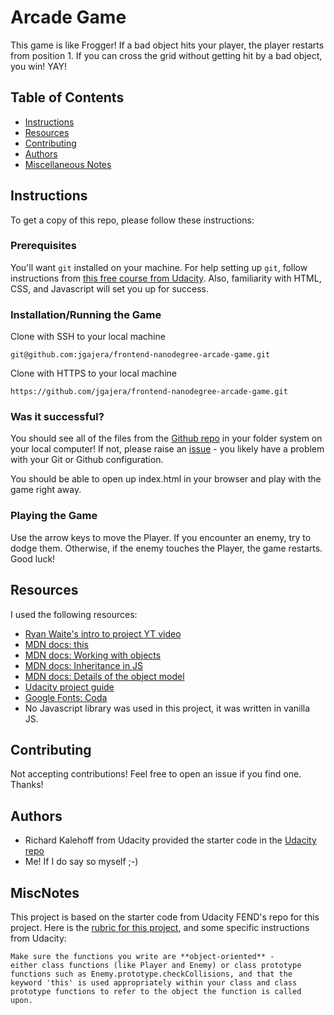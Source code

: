 # Arcade Game
This game is like Frogger! If a bad object hits your player, the player restarts from position 1. If you can cross the grid without getting hit by a bad object, you win! YAY!

## Table of Contents

* [Instructions](#instructions)
* [Resources](#resources)
* [Contributing](#contributing)
* [Authors](#authors)
* [Miscellaneous Notes](#miscnotes)

## Instructions
To get a copy of this repo, please follow these instructions:
### Prerequisites
You'll want `git` installed on your machine. For help setting up `git`, follow instructions from [this free course from Udacity](https://www.udacity.com/course/version-control-with-git--ud123). Also, familiarity with HTML, CSS, and Javascript will set you up for success.
### Installation/Running the Game
Clone with SSH to your local machine
```
git@github.com:jgajera/frontend-nanodegree-arcade-game.git
```
Clone with HTTPS to your local machine
```
https://github.com/jgajera/frontend-nanodegree-arcade-game.git
```
### Was it successful?
You should see all of the files from the [Github repo](https://github.com/jgajera/frontend-nanodegree-arcade-game) in your folder system on your local computer! If not, please raise an [issue](https://github.com/jgajera/frontend-nanodegree-arcade-game/issues) - you likely have a problem with your Git or Github configuration.

You should be able to open up index.html in your browser and play with the game right away.
### Playing the Game
Use the arrow keys to move the Player. If you encounter an enemy, try to dodge them. Otherwise, if the enemy touches the Player, the game restarts. Good luck!
## Resources
I used the following resources:
- [Ryan Waite's intro to project YT video](https://www.youtube.com/watch?v=0ovAyu3ZvFQ)
- [MDN docs: this](https://developer.mozilla.org/en-US/docs/Web/JavaScript/Reference/Operators/this)
- [MDN docs: Working with objects](https://developer.mozilla.org/en-US/docs/Web/JavaScript/Guide/Working_with_Objects)
- [MDN docs: Inheritance in JS](https://developer.mozilla.org/en-US/docs/Learn/JavaScript/Objects/Inheritance)
- [MDN docs: Details of the object model](https://developer.mozilla.org/en-US/docs/Web/JavaScript/Guide/Details_of_the_Object_Model)
- [Udacity project guide](https://docs.google.com/document/d/1v01aScPjSWCCWQLIpFqvg3-vXLH2e8_SZQKC8jNO0Dc/pub?embedded=true)
- [Google Fonts: Coda](https://fonts.google.com/)
- No Javascript library was used in this project, it was written in vanilla JS.

## Contributing
Not accepting contributions! Feel free to open an issue if you find one. Thanks!

## Authors
- Richard Kalehoff from Udacity provided the starter code in the [Udacity repo](https://github.com/udacity/frontend-nanodegree-arcade-game)
- Me! If I do say so myself ;-)

## MiscNotes
This project is based on the starter code from Udacity FEND's repo for this project.
Here is the [rubric for this project](https://review.udacity.com/#!/projects/2696458597/rubric), and some specific instructions from Udacity:
```
Make sure the functions you write are **object-oriented** -
either class functions (like Player and Enemy) or class prototype
functions such as Enemy.prototype.checkCollisions, and that the
keyword 'this' is used appropriately within your class and class
prototype functions to refer to the object the function is called upon.
```